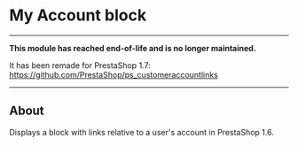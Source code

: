 # My Account block

---

**This module has reached end-of-life and is no longer maintained.**

It has been remade for PrestaShop 1.7: https://github.com/PrestaShop/ps_customeraccountlinks

---

## About

Displays a block with links relative to a user's account in PrestaShop 1.6.
